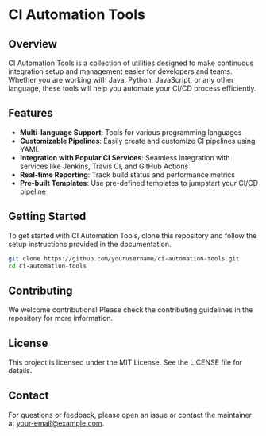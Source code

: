 # CI Automation Tools

## Overview
CI Automation Tools is a collection of utilities designed to make continuous integration setup and management easier for developers and teams. Whether you are working with Java, Python, JavaScript, or any other language, these tools will help you automate your CI/CD process efficiently.

## Features
- **Multi-language Support**: Tools for various programming languages
- **Customizable Pipelines**: Easily create and customize CI pipelines using YAML
- **Integration with Popular CI Services**: Seamless integration with services like Jenkins, Travis CI, and GitHub Actions
- **Real-time Reporting**: Track build status and performance metrics
- **Pre-built Templates**: Use pre-defined templates to jumpstart your CI/CD pipeline

## Getting Started
To get started with CI Automation Tools, clone this repository and follow the setup instructions provided in the documentation.

```bash
git clone https://github.com/yourusername/ci-automation-tools.git
cd ci-automation-tools
```

## Contributing
We welcome contributions! Please check the contributing guidelines in the repository for more information.

## License
This project is licensed under the MIT License. See the LICENSE file for details.

## Contact
For questions or feedback, please open an issue or contact the maintainer at [your-email@example.com](mailto:your-email@example.com).